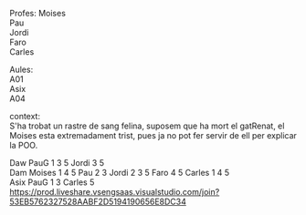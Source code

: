 Profes:
Moises   
Pau  
Jordi  
Faro  
Carles  
  

Aules:  
A01    
Asix   
A04  

context:   
S'ha trobat un rastre de sang felina, suposem que ha mort el gatRenat,
el Moises esta extremadament trist, pues ja no pot fer servir de ell per
explicar la POO.   

Daw PauG 1  3 5 Jordi  3 5   
Dam Moises 1 4 5  Pau 2 3 Jordi 2 3 5 Faro 4 5 Carles 1 4 5    
Asix PauG 1 3 Carles 5   
https://prod.liveshare.vsengsaas.visualstudio.com/join?53EB5762327528AABF2D5194190656E8DC34
